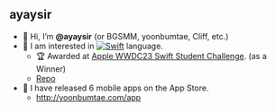 ## ayaysir

- 👋 Hi, I’m **@ayaysir** (or BGSMM, yoonbumtae, Cliff, etc.)
- 📝 I am interested in [![Swift](https://img.shields.io/badge/Swift-F05138?style=flat&logo=Swift&logoColor=white)](https://www.swift.org/)
 language.
  - 🏆 Awarded at [Apple WWDC23 Swift Student Challenge](https://developer.apple.com/wwdc23/swift-student-challenge/). (as a Winner)
  - [Repo](https://github.com/ayaysir/Interval-Fairy)
- 📱 I have released 6 mobile apps on the App Store.
  - http://yoonbumtae.com/app




<!-- - 💪 No matter what anyone says, I always do my best. -->


<!-- - 👀 I’m interested in ...
- 🌱 I’m currently learning ...
- 💞️ I’m looking to collaborate on ...
- 📫 How to reach me ... -->

<!---
ayaysir/ayaysir is a ✨ special ✨ repository because its `README.md` (this file) appears on your GitHub profile.
You can click the Preview link to take a look at your changes.
--->
